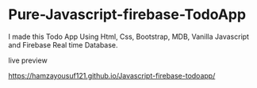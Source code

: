 # Pure-Javascript-firebase-TodoApp

I made this Todo App Using Html, Css, Bootstrap, MDB, Vanilla Javascript and Firebase Real time Database.

live preview

https://hamzayousuf121.github.io/Javascript-firebase-todoapp/
